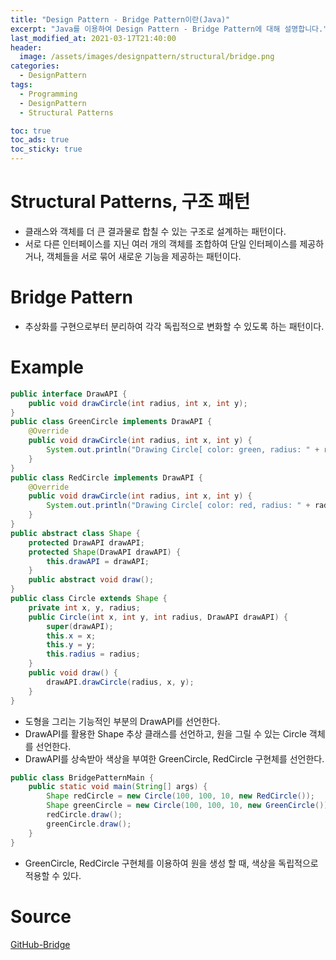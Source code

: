 ```yaml
---
title: "Design Pattern - Bridge Pattern이란(Java)"
excerpt: "Java를 이용하여 Design Pattern - Bridge Pattern에 대해 설명합니다."
last_modified_at: 2021-03-17T21:40:00
header:
  image: /assets/images/designpattern/structural/bridge.png
categories:
  - DesignPattern
tags:
  - Programming
  - DesignPattern
  - Structural Patterns

toc: true
toc_ads: true
toc_sticky: true
---
```

# Structural Patterns, 구조 패턴
- 클래스와 객체를 더 큰 결과물로 합칠 수 있는 구조로 설계하는 패턴이다.
- 서로 다른 인터페이스를 지닌 여러 개의 객체를 조합하여 단일 인터페이스를 제공하거나, 객체들을 서로 묶어 새로운 기능을 제공하는 패턴이다.

# Bridge Pattern
- 추상화를 구현으로부터 분리하여 각각 독립적으로 변화할 수 있도록 하는 패턴이다.

# Example
```java
public interface DrawAPI {
	public void drawCircle(int radius, int x, int y);
}
public class GreenCircle implements DrawAPI {
	@Override
	public void drawCircle(int radius, int x, int y) {
		System.out.println("Drawing Circle[ color: green, radius: " + radius + ", x: " + x + ", " + y + "]");
	}
}
public class RedCircle implements DrawAPI {
	@Override
	public void drawCircle(int radius, int x, int y) {
		System.out.println("Drawing Circle[ color: red, radius: " + radius + ", x: " + x + ", " + y + "]");
	}
}
public abstract class Shape {
	protected DrawAPI drawAPI;
	protected Shape(DrawAPI drawAPI) {
		this.drawAPI = drawAPI;
	}
	public abstract void draw();
}
public class Circle extends Shape {
	private int x, y, radius;
	public Circle(int x, int y, int radius, DrawAPI drawAPI) {
		super(drawAPI);
		this.x = x;
		this.y = y;
		this.radius = radius;
	}
	public void draw() {
		drawAPI.drawCircle(radius, x, y);
	}
}
```

- 도형을 그리는 기능적인 부분의 DrawAPI를 선언한다.
- DrawAPI를 활용한 Shape 추상 클래스를 선언하고, 원을 그릴 수 있는 Circle 객체를 선언한다.
- DrawAPI를 상속받아 색상을 부여한 GreenCircle, RedCircle 구현체를 선언한다.

```java
public class BridgePatternMain {
	public static void main(String[] args) {
		Shape redCircle = new Circle(100, 100, 10, new RedCircle());
		Shape greenCircle = new Circle(100, 100, 10, new GreenCircle());
		redCircle.draw();
		greenCircle.draw();
	}
}
```

- GreenCircle, RedCircle 구현체를 이용하여 원을 생성 할 때, 색상을 독립적으로 적용할 수 있다.

# Source
[GitHub-Bridge](https://github.com/GracefulSoul/Sample/tree/master/src/main/java/gracefulsoul/designpattern/structural/bridge)